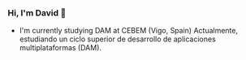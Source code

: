### Hi, I'm David 👋
- I'm currently studying DAM at CEBEM (Vigo, Spain)
Actualmente, estudiando un ciclo superior de desarrollo de aplicaciones multiplataformas (DAM).
<!--
**lbdavid17/lbdavid17** is a ✨ _special_ ✨ repository because its `README.md` (this file) appears on your GitHub profile.

Here are some ideas to get you started:

- 🔭 I’m currently working on ...
- 🌱 I’m currently learning ...
- 👯 I’m looking to collaborate on ...
- 🤔 I’m looking for help with ...
- 💬 Ask me about ...
- 📫 How to reach me: ...
- 😄 Pronouns: ...
- ⚡ Fun fact: ...
-->
